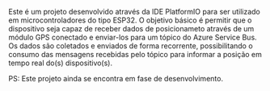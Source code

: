 Este é um projeto desenvolvido através da IDE PlatformIO para ser utilizado em microcontroladores do tipo ESP32. 
O objetivo básico é permitir que o dispositivo seja capaz de receber dados de posicionameto através de um módulo GPS conectado e enviar-los para um tópico do Azure Service Bus.
Os dados são coletados e enviados de forma recorrente, possibilitando o consumo das mensagens recebidas pelo tópico para informar a posição em tempo real do(s) dispositivo(s).

PS: Este projeto ainda se encontra em fase de desenvolvimento.
 
